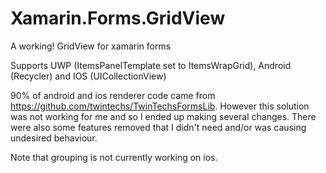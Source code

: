 # Xamarin.Forms.GridView
A working! GridView for xamarin forms 

Supports UWP (ItemsPanelTemplate set to ItemsWrapGrid), Android (Recycler)  and IOS (UICollectionView)

90% of android and ios renderer code came from https://github.com/twintechs/TwinTechsFormsLib. However this solution was not working for me and so I ended up making several changes. There were also some features removed that I didn't need and/or was causing undesired behaviour.

Note that grouping is not currently working on ios.
